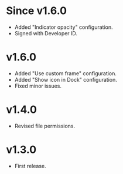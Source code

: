 Since v1.6.0
============

 - Added "Indicator opacity" configuration.
 - Signed with Developer ID.

v1.6.0
======

 - Added "Use custom frame" configuration.
 - Added "Show icon in Dock" configuration.
 - Fixed minor issues.

v1.4.0
======

 - Revised file permissions.

v1.3.0
======

 - First release.
